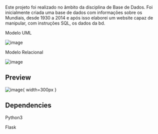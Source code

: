 Este projeto foi realizado no âmbito da disciplina de Base de Dados. 
Foi inicialmente criada uma base de dados com informações sobre os Mundiais, desde 1930 a 2014 e após isso elaborei um website capaz de manipular, com instruções SQL, os dados da bd.


  Modelo UML
  
![image](https://github.com/Kubic11/SQL-World-Cup-Stats-Manipulation/assets/96316928/95fd9230-1663-4c8a-b2e1-43a814a745d5)



  Modelo Relacional
  
![image](https://github.com/Kubic11/SQL-World-Cup-Stats-Manipulation/assets/96316928/afcb3373-e570-4275-afe3-0fb439159cf9)



## Preview

![image](https://github.com/Kubic11/SQL-World-Cup-Stats-Manipulation/raw/main/assets/96316928/86ee6121-9f49-4a87-88f7-ea94992768a7.png){ width=300px }






## Dependencies
Python3

Flask
